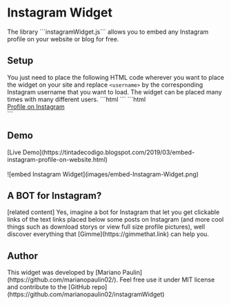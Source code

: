 <h1>Instagram Widget</h1>
The library ```instagramWidget.js```  allows you to embed any Instagram profile on your website or blog for free.
<h2>Setup</h2>
You just need to place the following HTML code wherever you want to place the widget on your site and replace <code>&#x3C;username&#x3E;</code> by the corresponding Instagram username that you want to load. The widget can be placed many times with many different users.
```html
<script src="instagramWidget.js"></script>
```
```html
<div id="instaWidget" data-username="<username>">
    <a href="https://instagram.com/<username>/">Profile on Instagram</a>
</div>
```
<h2>Demo</h2>
[Live Demo](https://tintadecodigo.blogspot.com/2019/03/embed-instagram-profile-on-website.html)<br><br>
![embed Instagram Widget](images/embed-Instagram-Widget.png)
<h2>A BOT for Instagram?</h2>
[related content] Yes, imagine a bot for Instagram that let you get clickable links of the text links placed below some posts on Instagram (and more cool things such as download storys or view full size profile pictures), well discover everything that [Gimme](https://gimmethat.link) can help you.
<h2>Author</h2>
This widget was developed by [Mariano Paulin](https://github.com/marianopaulin02/)</a>. Feel free use it under MIT license and contribute to the [GitHub repo](https://github.com/marianopaulin02/instagramWidget)
